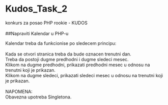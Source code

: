 # Kudos_Task_2
konkurs za posao PHP rookie - KUDOS<br>
<br>
##Napraviti Kalendar u PHP-u

Kalendar treba da funkcionise po sledecem principu:<br>
<br>
Kada se otvori stranica treba da bude oznacen trenutni dan.<br>
Treba da postoji dugme predhodni i dugme sledeci mesec.<br>
Klikom na dugme predhodni, prikazati predhodni mesec u odnosu na trenutni koji je prikazan.<br>
Klikom na dugme sledeci, prikazati sledeci mesec u odnosu na trenutni koji je prikazan.<br>
<br>
NAPOMENA:<br>
Obavezna upotreba Singletona.<br>